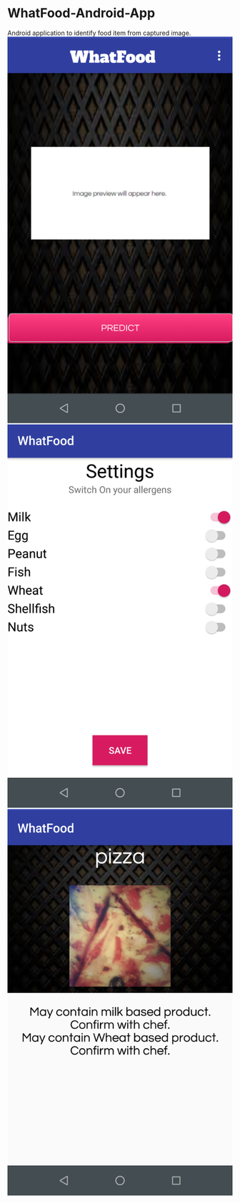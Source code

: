 # WhatFood-Android-App
Android application to identify food item from captured image.
![alt text](homescreen.png)
![alt text](settings.png)
![alt text](prediction.png)
